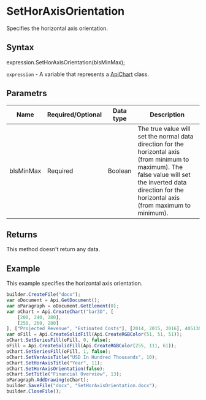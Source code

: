 # SetHorAxisOrientation

Specifies the horizontal axis orientation.

## Syntax

expression.SetHorAxisOrientation(bIsMinMax);

`expression` - A variable that represents a [ApiChart](../ApiChart.md) class.

## Parametrs

| **Name** | **Required/Optional** | **Data type** | **Description** |
| ------------- | ------------- | ------------- | ------------- |
| bIsMinMax | Required | Boolean | The true value will set the normal data direction for the horizontal axis (from minimum to maximum). The false value will set the inverted data direction for the horizontal axis (from maximum to minimum). |

## Returns

This method doesn't return any data.

## Example

This example specifies the horizontal axis orientation.

```javascript
builder.CreateFile("docx");
var oDocument = Api.GetDocument();
var oParagraph = oDocument.GetElement(0);
var oChart = Api.CreateChart("bar3D", [
	[200, 240, 280],
	[250, 260, 280]
], ["Projected Revenue", "Estimated Costs"], [2014, 2015, 2016], 4051300, 2347595, 24);
var oFill = Api.CreateSolidFill(Api.CreateRGBColor(51, 51, 51));
oChart.SetSeriesFill(oFill, 0, false);
oFill = Api.CreateSolidFill(Api.CreateRGBColor(255, 111, 61));
oChart.SetSeriesFill(oFill, 1, false);
oChart.SetVerAxisTitle("USD In Hundred Thousands", 10);
oChart.SetHorAxisTitle("Year", 11);
oChart.SetHorAxisOrientation(false);
oChart.SetTitle("Financial Overview", 13);
oParagraph.AddDrawing(oChart);
builder.SaveFile("docx", "SetHorAxisOrientation.docx");
builder.CloseFile();
```